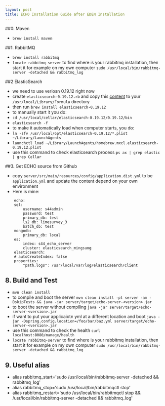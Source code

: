```yaml
---
layout: post
title: ECHO Installation Guide after EDEN Installation
---  
```

 
##0. Maven
* `brew install maven`

##1. RabbitMQ

* `brew install rabbitmq`
* `locate rabbitmq-server` to find where is your rabbitmq installation, then start it for example on my own computer `sudo /usr/local/bin/rabbitmq-server -detached && rabbitmq_log`

##2 ElasticSearch

* we need to use veriosn 0.19.12 right now
* create `elasticsearch-0.19.12.rb` and copy this [content](https://github.com/Source-Intelligence/misc/blob/master/homebrew/elasticsearch-0.19.12.rb) to your `/usr/local/Library/Formula` directory
* then run `brew install elasticsearch-0.19.12`
* to manually start it you do:
* `cd /usr/local/cellar/elasticsearch-0.19.12/0.19.12/bin`
* `elasticsearch -f`
* to make it automatically load when computer starts, you do:
* `ln -sfv /usr/local/opt/elasticsearch-0.19.12/*.plist ~/Library/LaunchAgents`
* `launchctl load ~/Library/LaunchAgents/homebrew.mxcl.elasticsearch-0.19.12.plist`
* use this command to check elasticsearch process `ps ax | grep elastic | grep Cellar`

##3. Get ECHO source from Github


* copy `server/src/main/resources/config/application.dist.yml` to be `application.yml` and update the content depend on your own environment
* Here is mine:
    
```
    echo:
    sql:
        username: s44admin
        password: test
        primary_db: test
        ls2_db: limesurvey_3
        batch_db: test
    mongodb:
        primary_db: local
    es:
        index: s44_echo_server
        cluster: elasticsearch_mingsung
    elasticsearch:
    # autoCreateIndex: false
    properties:
        "path.logs": /usr/local/var/log/elasticsearch/client
```

## 8. Build and Test
* `mvn clean install`
* to compile and boot the server `mvn clean install -pl server -am -DskipTests && java -jar server/target/echo-server-<version>.jar`
* to boot the server without compiling `java -jar server/target/echo-server-<version>.jar`
* if want to put your applicaiotn yml at a different location and boot `java -jar -Dspring.config.location=/foo/bar/baz.yml server/target/echo-server-<version>.jar`
* use this command to check the health `curl localhost:8080/manage/health`
* `locate rabbitmq-server` to find where is your rabbitmq installation, then start it for example on my own computer `sudo /usr/local/bin/rabbitmq-server -detached && rabbitmq_log`

## 9. Useful alias
* alias rabbitmq_start='sudo /usr/local/bin/rabbitmq-server -detached && rabbitmq_log'
* alias rabbitmq_stop='sudo /usr/local/bin/rabbitmqctl stop'
* alias rabbitmq_restart='sudo /usr/local/bin/rabbitmqctl stop && /usr/local/bin/rabbitmq-server -detached && rabbitmq_log'




